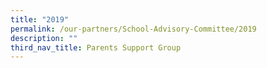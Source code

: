 ```yaml
---
title: "2019"
permalink: /our-partners/School-Advisory-Committee/2019
description: ""
third_nav_title: Parents Support Group
---
```


